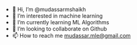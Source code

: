 - 👋 Hi, I’m @mudassarmshaikh
- 👀 I’m interested in machine learning
- 🌱 I’m currently learning ML Algorithms
- 💞️ I’m looking to collaborate on Github
- 📫 How to reach me mudassar.mle@gmail.com

<!---
mudassarmshaikh/mudassarmshaikh is a ✨ special ✨ repository because its `README.md` (this file) appears on your GitHub profile.
You can click the Preview link to take a look at your changes.
--->
